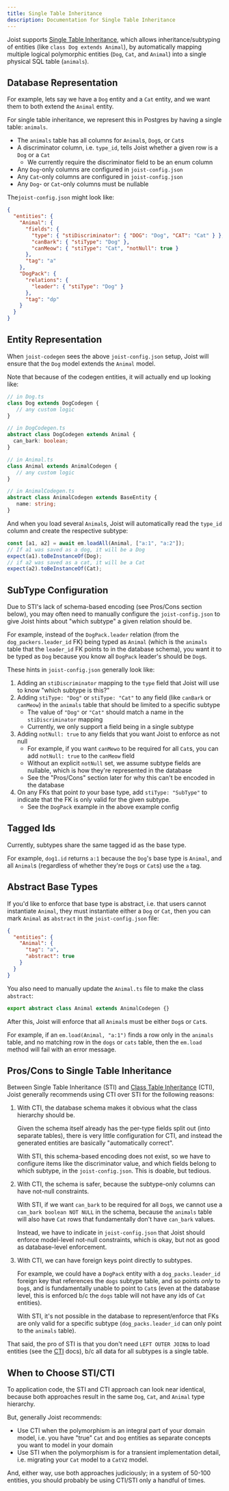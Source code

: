 ```yaml
---
title: Single Table Inheritance
description: Documentation for Single Table Inheritance
---
```


Joist supports [Single Table Inheritance](https://www.martinfowler.com/eaaCatalog/singleTableInheritance.html), which allows inheritance/subtyping of entities (like `class Dog extends Animal`), by automatically mapping multiple logical polymorphic entities (`Dog`, `Cat`, and `Animal`) into a single physical SQL table (`animals`).

## Database Representation

For example, lets say we have a `Dog` entity and a `Cat` entity, and we want them to both extend the `Animal` entity.

For single table inheritance, we represent this in Postgres by having a single table: `animals`.

- The `animals` table has all columns for `Animal`s, `Dog`s, or `Cat`s
- A discriminator column, i.e. `type_id`, tells Joist whether a given row is a `Dog` or a `Cat`
  - We currently require the discriminator field to be an enum column
- Any `Dog`-only columns are configured in `joist-config.json`
- Any `Cat`-only columns are configured in `joist-config.json`
- Any `Dog`- or `Cat`-only columns must be nullable

The`joist-config.json` might look like:

```json
{
  "entities": {
    "Animal": {
      "fields": {
        "type": { "stiDiscriminator": { "DOG": "Dog", "CAT": "Cat" } },
        "canBark": { "stiType": "Dog" },
        "canMeow": { "stiType": "Cat", "notNull": true }
      },
      "tag": "a"
    },
    "DogPack": {
      "relations": {
        "leader": { "stiType": "Dog" }
      },
      "tag": "dp"
    }
  }
}
```

## Entity Representation

When `joist-codegen` sees the above `joist-config.json` setup, Joist will ensure that the `Dog` model extends the `Animal` model.

Note that because of the codegen entities, it will actually end up looking like:

```typescript
// in Dog.ts
class Dog extends DogCodegen {
   // any custom logic
}

// in DogCodegen.ts
abstract class DogCodegen extends Animal {
  can_bark: boolean;
}

// in Animal.ts
class Animal extends AnimalCodegen {
   // any custom logic
}

// in AnimalCodegen.ts
abstract class AnimalCodegen extends BaseEntity {
   name: string;
}
```

And when you load several `Animal`s, Joist will automatically read the `type_id` column and create the respective subtype:

```typescript
const [a1, a2] = await em.loadAll(Animal, ["a:1", "a:2"]);
// If a1 was saved as a dog, it will be a Dog
expect(a1).toBeInstanceOf(Dog);
// if a2 was saved as a cat, it will be a Cat
expect(a2).toBeInstanceOf(Cat);
```

## SubType Configuration

Due to STI's lack of schema-based encoding (see Pros/Cons section below), you may often need to manually configure the `joist-config.json` to give Joist hints about "which subtype" a given relation should be.

For example, instead of the `DogPack.leader` relation (from the `dog_packers.leader_id` FK) being typed as `Animal` (which is the `animals` table that the `leader_id` FK points to in the database schema), you want it to be typed as `Dog` because you know all `DogPack` leader's should be `Dog`s.

These hints in `joist-config.json` generally look like:

1. Adding an `stiDiscriminator` mapping to the `type` field that Joist will use to know "which subtype is this?"
2. Adding `stiType: "Dog"` or `stiType: "Cat"` to any field (like `canBark` or `canMeow`) in the `animals` table that should be limited to a specific subtype
   - The value of `"Dog"` or `"Cat"` should match a name in the `stiDiscriminator` mapping
   - Currently, we only support a field being in a single subtype
3. Adding `notNull: true` to any fields that you want Joist to enforce as not null
   - For example, if you want `canMewo` to be required for all `Cat`s, you can add `notNull: true` to the `canMeow` field
   - Without an explicit `notNull` set, we assume subtype fields are nullable, which is how they're represented in the database
   - See the "Pros/Cons" section later for why this can't be encoded in the database
4. On any FKs that point _to_ your base type, add `stiType: "SubType"` to indicate that the FK is only valid for the given subtype.
   - See the `DogPack` example in the above example config

## Tagged Ids

Currently, subtypes share the same tagged id as the base type.

For example, `dog1.id` returns `a:1` because the `Dog`'s base type is `Animal`, and all `Animal`s (regardless of whether they're `Dog`s or `Cat`s) use the `a` tag.

## Abstract Base Types

If you'd like to enforce that base type is abstract, i.e. that users cannot instantiate `Animal`, they must instantiate either a `Dog` or `Cat`, then you can mark `Animal` as `abstract` in the `joist-config.json` file:

```json
{
  "entities": {
    "Animal": {
      "tag": "a",
      "abstract": true
    }
  }
}
```

You also need to manually update the `Animal.ts` file to make the class `abstract`:

```typescript
export abstract class Animal extends AnimalCodegen {}
```

After this, Joist will enforce that all `Animal`s must be either `Dog`s or `Cat`s.

For example, if an `em.load(Animal, "a:1")` finds a row only in the `animals` table, and no matching row in the `dogs` or `cats` table, then the `em.load` method will fail with an error message.

## Pros/Cons to Single Table Inheritance

Between Single Table Inheritance (STI) and [Class Table Inheritance](./class-table-inheritance.md) (CTI), Joist generally recommends using CTI over STI for the following reasons:

1. With CTI, the database schema makes it obvious what the class hierarchy should be.

   Given the schema itself already has the per-type fields split out (into separate tables), there is very little configuration for CTI, and instead the generated entities are basically "automatically correct".

   With STI, this schema-based encoding does not exist, so we have to configure items like the discriminator value, and which fields belong to which subtype, in the `joist-config.json`. This is doable, but tedious.

2. With CTI, the schema is safer, because the subtype-only columns can have not-null constraints.

   With STI, if we want `can_bark` to be required for all `Dog`s, we cannot use a `can_bark boolean NOT NULL` in the schema, because the `animals` table will also have `Cat` rows that fundamentally don't have `can_bark` values.

   Instead, we have to indicate in `joist-config.json` that Joist should enforce model-level not-null constraints, which is okay, but not as good as database-level enforcement.

3. With CTI, we can have foreign keys point directly to subtypes.

   For example, we could have a `DogPack` entity with a `dog_packs.leader_id` foreign key that references the `dogs` subtype table, and so points _only_ to `Dog`s, and is fundamentally unable to point to `Cat`s (even at the database level, this is enforced b/c the `dogs` table will not have any ids of `Cat` entities).

   With STI, it's not possible in the database to represent/enforce that FKs are only valid for a specific subtype (`dog_packs.leader_id` can only point to the `animals` table).

That said, the pro of STI is that you don't need `LEFT OUTER JOIN`s to load entities (see the [CTI](./class-table-inheritance.md) docs), b/c all data for all subtypes is a single table.

## When to Choose STI/CTI

To application code, the STI and CTI approach can look near identical, because both approaches result in the same `Dog`, `Cat`, and `Animal` type hierarchy.

But, generally Joist recommends:

- Use CTI when the polymorphism is an integral part of your domain model, i.e. you have "true" `Cat` and `Dog` entities as separate concepts you want to model in your domain
- Use STI when the polymorphism is for a transient implementation detail, i.e. migrating your `Cat` model to a `CatV2` model.

And, either way, use both approaches judiciously; in a system of 50-100 entities, you should probably be using CTI/STI only a handful of times.
